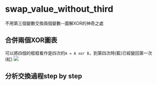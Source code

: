 # swap_value_without_third
不用第三個變數交換兩個變數--圖解XOR的神奇之處
## 合併兩個XOR圖表
可以將四個的框框看作是四次的`A = A xor B`，到第四次時(藍)已經變回第一次(紅)
![](https://i.imgur.com/V3LPvpx.png)
## 分析交換過程step by step 


